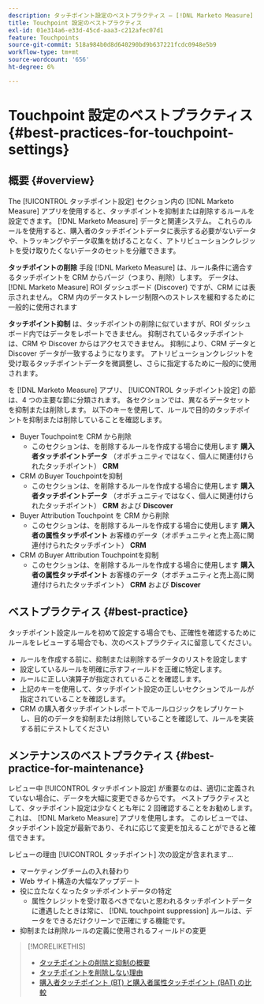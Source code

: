 ```yaml
---
description: タッチポイント設定のベストプラクティス — [!DNL Marketo Measure]
title: Touchpoint 設定のベストプラクティス
exl-id: 01e314a6-e33d-45cd-aaa3-c212afec07d1
feature: Touchpoints
source-git-commit: 518a984b0d8d640290bd9b637221fcdc0948e5b9
workflow-type: tm+mt
source-wordcount: '656'
ht-degree: 6%

---
```


# Touchpoint 設定のベストプラクティス {#best-practices-for-touchpoint-settings}

## 概要 {#overview}

The [!UICONTROL タッチポイント設定] セクション内の [!DNL Marketo Measure] アプリを使用すると、タッチポイントを抑制または削除するルールを設定できます。 [!DNL Marketo Measure] データと関連システム。 これらのルールを使用すると、購入者のタッチポイントデータに表示する必要がないデータや、トラッキングやデータ収集を妨げることなく、アトリビューションクレジットを受け取りたくないデータのセットを分離できます。

**タッチポイントの削除** 手段 [!DNL Marketo Measure] は、ルール条件に適合するタッチポイントを CRM からパージ（つまり、削除）します。 データは、 [!DNL Marketo Measure] ROI ダッシュボード (Discover) ですが、CRM には表示されません。 CRM 内のデータストレージ制限へのストレスを緩和するために一般的に使用されます

**タッチポイント抑制** は、タッチポイントの削除に似ていますが、ROI ダッシュボード内ではデータをレポートできません。 抑制されているタッチポイントは、CRM や Discover からはアクセスできません。 抑制により、CRM データと Discover データが一致するようになります。 アトリビューションクレジットを受け取るタッチポイントデータを微調整し、さらに指定するために一般的に使用されます。

を [!DNL Marketo Measure] アプリ、 [!UICONTROL タッチポイント設定] の節は、4 つの主要な節に分類されます。 各セクションでは、異なるデータセットを抑制または削除します。 以下のキーを使用して、ルールで目的のタッチポイントを抑制または削除していることを確認します。

* Buyer Touchpointを CRM から削除
   * このセクションは、を削除するルールを作成する場合に使用します **購入者タッチポイントデータ** （オポチュニティではなく、個人に関連付けられたタッチポイント） **CRM**
* CRM のBuyer Touchpointを抑制
   * このセクションは、を削除するルールを作成する場合に使用します **購入者タッチポイントデータ** （オポチュニティではなく、個人に関連付けられたタッチポイント） **CRM** および **Discover**
* Buyer Attribution Touchpoint を CRM から削除
   * このセクションは、を削除するルールを作成する場合に使用します **購入者の属性タッチポイント** お客様のデータ（オポチュニティと売上高に関連付けられたタッチポイント） **CRM**
* CRM のBuyer Attribution Touchpointを抑制
   * このセクションは、を削除するルールを作成する場合に使用します **購入者の属性タッチポイント** お客様のデータ（オポチュニティと売上高に関連付けられたタッチポイント） **CRM** および **Discover**

## ベストプラクティス {#best-practice}

タッチポイント設定ルールを初めて設定する場合でも、正確性を確認するためにルールをレビューする場合でも、次のベストプラクティスに留意してください。

* ルールを作成する前に、抑制または削除するデータのリストを設定します
* 設定しているルールを明確に示すフィールドを正確に特定します。
* ルールに正しい演算子が指定されていることを確認します。
* 上記のキーを使用して、タッチポイント設定の正しいセクションでルールが指定されていることを確認します。
* CRM の購入者タッチポイントレポートでルールロジックをレプリケートし、目的のデータを抑制または削除していることを確認して、ルールを実装する前にテストしてください

## メンテナンスのベストプラクティス {#best-practice-for-maintenance}

レビュー中 [!UICONTROL タッチポイント設定] が重要なのは、適切に定義されていない場合に、データを大幅に変更できるからです。 ベストプラクティスとして、タッチポイント設定は少なくとも年に 2 回確認することをお勧めします。 これは、 [!DNL Marketo Measure] アプリを使用します。 このレビューでは、タッチポイント設定が最新であり、それに応じて変更を加えることができると確信できます。

レビューの理由 [!UICONTROL タッチポイント] 次の設定が含まれます…

* マーケティングチームの入れ替わり
* Web サイト構造の大幅なアップデート
* 役に立たなくなったタッチポイントデータの特定
   * 属性クレジットを受け取るべきでないと思われるタッチポイントデータに遭遇したときは常に、 [!DNL touchpoint suppression] ルールは、データをできるだけクリーンで正確にする機能です。
* 抑制または削除ルールの定義に使用されるフィールドの変更

>[!MORELIKETHIS]
>
>* [タッチポイントの削除と抑制の概要](/help/advanced-marketo-measure-features/touchpoint-settings/touchpoint-removal-and-touchpoint-suppression.md)
>* [タッチポイントを削除しない理由](/help/advanced-marketo-measure-features/touchpoint-settings/why-you-should-never-delete-touchpoints.md)
>* [購入者タッチポイント (BT) と購入者属性タッチポイント (BAT) の比較](/help/configuration-and-setup/getting-started-with-marketo-measure/difference-between-buyer-touchpoints-and-buyer-attribution-touchpoints.md)

